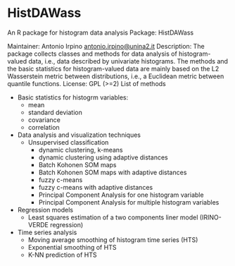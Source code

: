 # HistDAWass
An R package for histogram data analysis
Package: HistDAWass

Maintainer: Antonio Irpino <antonio.irpino@unina2.it>
Description: The package collects classes and methods for data analysis of
    histogram-valued data, i.e., data described by univariate histograms. The
    methods and the basic statistics for histogram-valued data are mainly based
    on the L2 Wasserstein metric between distributions, i.e., a Euclidean
    metric between quantile functions.
License: GPL (>=2)
List of methods
- Basic statistics for histogrm variables:
    - mean
    - standard deviation
    - covariance
    - correlation
- Data analysis and visualization techniques
    - Unsupervised classification
      - dynamic clustering, k-means
      - dynamic clustering using adaptive distances
      - Batch Kohonen SOM maps
      - Batch Kohonen SOM maps with adaptive distances
      - fuzzy c-means
      - fuzzy c-means with adaptive distances
      - Principal Component Analysis for one histogram variable
      - Principal Component Analysis for multiple histogram variables
- Regression models
    - Least squares estimation of a two components liner model (IRINO-VERDE regression)
- Time series analysis
    - Moving average smoothing of histogram time series (HTS)
    - Exponential smoothing of HTS
    - K-NN prediction of HTS
